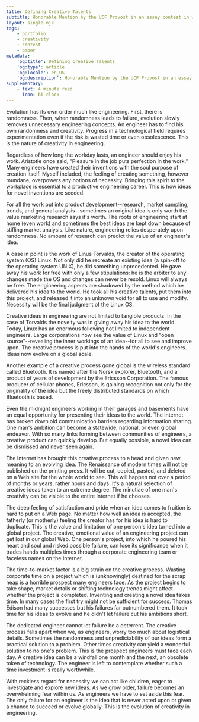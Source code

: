 ```yaml
---
title: Defining Creative Talents
subtitle: Honorable Mention by the UCF Provost in an essay contest in which I define the creative talents in engineering.
layout: single.njk
tags:
    - portfolio
    - creativity
    - contest
    - paper
metadata:
    'og:title': Defining Creative Talents
    'og:type': article
    'og:locale': en_US
    'og:description': Honorable Mention by the UCF Provost in an essay contest in which I define the creative talents in engineering.
supplementary:
    - text: 4 minute read
      icon: bi-clock
---
```


Evolution has its own order much like engineering. First, there is randomness. Then, when randomness leads to failure, evolution slowly removes unnecessary engineering concepts. An engineer has to find his own randomness and creativity. Progress in a technological field requires experimentation even if the risk is wasted time or even obsolescence. This is the nature of creativity in engineering.

Regardless of how long the workday lasts, an engineer should enjoy his work. Aristotle once said, "Pleasure in the job puts perfection in the work." Many engineers have created their inventions with the soul purpose of creation itself. Myself included, the feeling of creating something, however mundane, overpowers any notions of necessity. Bringing this spirit to the workplace is essential to a productive engineering career. This is how ideas for novel inventions are seeded.

For all the work put into product development--research, market sampling, trends, and general analysis--sometimes an original idea is only worth the value marketing research says it's worth. The roots of engineering start at home (even work) and sometimes the best ideas are kept down because of stifling market analysis. Like nature, engineering relies desperately upon randomness. No amount of research can predict the value of an engineer's idea.

A case in point is the work of Linus Torvalds, the creator of the operating system (OS) Linux. Not only did he recreate an existing idea (a spin-off to the operating system UNIX), he did something unprecedented. He gave away his work for free with only a few stipulations: he is the arbiter to any changes made the OS and changes can never be resold. Linux will always be free. The engineering aspects are shadowed by the method which he delivered his idea to the world. He took all his creative talents, put them into this project, and released it into an unknown void for all to use and modify. Necessity will be the final judgment of the Linux OS.

Creative ideas in engineering are not limited to tangible products. In the case of Torvalds the novelty was in giving away his idea to the world. Today, Linux has an enormous following not limited to independent engineers. Large corporations now see the value of Linux and "open source"--revealing the inner workings of an idea--for all to see and improve upon. The creative process is put into the hands of the world's engineers. Ideas now evolve on a global scale.

Another example of a creative process gone global is the wireless standard called Bluetooth. It is named after the Norsk explorer, Bluetooth, and a product of years of development by the Ericsson Corporation. The famous producer of cellular phones, Ericsson, is gaining recognition not only for the originality of the idea but the freely distributed standards on which Bluetooth is based.

Even the midnight engineers working in their garages and basements have an equal opportunity for presenting their ideas to the world. The Internet has broken down old communication barriers regarding information sharing. One man's ambition can become a statewide, national, or even global endeavor. With so many links forming between communities of engineers, a creative product can quickly develop. But equally possible, a novel idea can be dismissed and never seen again.

The Internet has brought this creative process to a head and given new meaning to an evolving idea. The Renaissance of modern times will not be published on the printing press. It will be cut, copied, pasted, and deleted on a Web site for the whole world to see. This will happen not over a period of months or years, rather hours and days. It's a natural selection of creative ideas taken to an extreme degree. The minutiae of one man's creativity can be visible to the entire Internet if he chooses.

The deep feeling of satisfaction and pride when an idea comes to fruition is hard to put on a Web page. No matter how well an idea is accepted, the fatherly (or motherly) feeling the creator has for his idea is hard to duplicate. This is the value and limitation of one person's idea turned into a global project. The creative, emotional value of an engineering project can get lost in our global Web. One person's project, into which he poured his heart and soul and risked possible failure, can lose its significance when it trades hands multiples times through a corporate engineering team or faceless names on the Internet.

The time-to-market factor is a big strain on the creative process. Wasting corporate time on a project which is (unknowingly) destined for the scrap heap is a horrible prospect many engineers face. As the project begins to take shape, market details or shifting technology trends might affect whether the project is completed. Inventing and creating a novel idea takes time. In many cases the first try might not be sufficient for success. Thomas Edison had many successes but his failures far outnumbered them. It took time for his ideas to evolve and he didn't let failure cut his ambitions short.

The dedicated engineer cannot let failure be a deterrent. The creative process falls apart when we, as engineers, worry too much about logistical details. Sometimes the randomness and unpredictability of our ideas form a practical solution to a problem. Other times creativity can yield a wonderful solution to no one's problem. This is the prospect engineers must face each day. A creative idea can be a windfall one month and the next, an obsolete token of technology. The engineer is left to contemplate whether such a time investment is really worthwhile.

With reckless regard for necessity we can act like children, eager to investigate and explore new ideas. As we grow older, failure becomes an overwhelming fear within us. As engineers we have to set aside this fear. The only failure for an engineer is the idea that is never acted upon or given a chance to succeed or evolve globally. This is the evolution of creativity in engineering.
